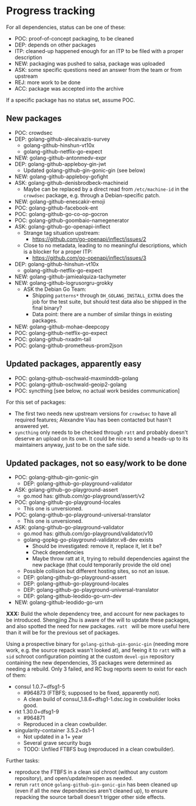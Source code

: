 # Progress tracking

For all dependencies, status can be one of these:
 - POC: proof-of-concept packaging, to be cleaned
 - DEP: depends on other packages
 - ITP: cleaned-up happened enough for an ITP to be filed with a proper description
 - NEW: packaging was pushed to salsa, package was uploaded
 - ASK: some specific questions need an answer from the team or from upstream
 - REJ: more work to be done
 - ACC: package was accepted into the archive

If a specific package has no status set, assume POC.


## New packages

 - POC: crowdsec
 - DEP: golang-github-alecaivazis-survey
    + golang-github-hinshun-vt10x
    + golang-github-netflix-go-expect
 - NEW: golang-github-antonmedv-expr
 - DEP: golang-github-appleboy-gin-jwt
    + Updated golang-github-gin-gonic-gin (see below)
 - NEW: golang-github-appleboy-gofight
 - ASK: golang-github-denisbrodbeck-machineid
    + Maybe can be replaced by a direct read from `/etc/machine-id` in
      the `crowdsec` package, e.g. through a Debian-specific patch.
 - NEW: golang-github-enescakir-emoji
 - POC: golang-github-facebook-ent
 - POC: golang-github-go-co-op-gocron
 - POC: golang-github-goombaio-namegenerator
 - ASK: golang-github-go-openapi-inflect
    + Strange tag situation upstream:
       - https://github.com/go-openapi/inflect/issues/2
    + Close to no metadata, leading to no meaningful descriptions,
      which is a blocker for a proper ITP:
       - https://github.com/go-openapi/inflect/issues/3
 - DEP: golang-github-hinshun-vt10x
    + golang-github-netflix-go-expect
 - NEW: golang-github-jamiealquiza-tachymeter
 - NEW: golang-github-logrusorgru-grokky
    + ASK the Debian Go Team:
       - Shipping `patterns*` through `DH_GOLANG_INSTALL_EXTRA` does
         the job for the test suite, but should test data also be
         shipped in the final binary?
       - Data point: there are a number of similar things in existing
         packages.
 - NEW: golang-github-mohae-deepcopy
 - POC: golang-github-netflix-go-expect
 - POC: golang-github-nxadm-tail
 - POC: golang-github-prometheus-prom2json


## Updated packages, apparently easy


 - POC: golang-github-oschwald-maxminddb-golang
 - POC: golang-github-oschwald-geoip2-golang
 - POC: syncthing [see below, no actual work besides communication]

For this set of packages:
 - The first two needs new upstream versions for `crowdsec` to have
   all required features; Alexandre Viau has been contacted but
   hasn't answered yet.
 - `syncthing` only needs to be checked through `ratt` and probably
   doesn't deserve an upload on its own. It could be nice to send a
   heads-up to its maintainers anyway, just to be on the safe side.


## Updated packages, not so easy/work to be done

 - POC: golang-github-gin-gonic-gin
    + DEP: golang-github-go-playground-validator
 - ASK: golang-github-go-playground-assert
    + go.mod has: github.com/go-playground/assert/v2
 - POC: golang-github-go-playground-locales
    + This one is unversioned.
 - POC: golang-github-go-playground-universal-translator
    + This one is unversioned.
 - ASK: golang-github-go-playground-validator
    + go.mod has: github.com/go-playground/validator/v10
    + golang-gopkg-go-playground-validator.v8-dev exists
       - Should be investigated: remove it, replace it, let it be?
       - Check dependencies
       - Maybe throw ratt at it, trying to rebuild dependencies
         against the new package (that could temporarily provide the
         old one)
    + Possible collision but different hosting sites, so not an issue.
    + DEP: golang-github-go-playground-assert
    + DEP: golang-github-go-playground-locales
    + DEP: golang-github-go-playground-universal-translator
    + DEP: golang-github-leodido-go-urn-dev
 - NEW: golang-github-leodido-go-urn

**XXX:** Build the whole dependency tree, and account for new packages
to be introduced. Shengjing Zhu is aware of the will to update these
packages, and also spotted the need for new packages. `ratt ` will be
more useful here than it will be for the previous set of packages.

Using a prospective binary for `golang-github-gin-gonic-gin` (needing
more work, e.g. the source repack wasn't looked at), and feeing it to
`ratt` with a `sid` schroot configuration pointing at the custom
`devel-gin` repository containing the new dependencies, 35 packages
were determined as needing a rebuild. Only 3 failed, and RC bug
reports seem to exist for each of them:

 - consul 1.0.7~dfsg1-5
    + #964873 (FTBFS; supposed to be fixed, apparently not).
    + A clean build of consul_1.8.6+dfsg1-1.dsc.log in cowbuilder
      looks good.
 - rkt 1.30.0+dfsg1-9
    + #964871
    + Reproduced in a clean cowbuilder.
 - singularity-container 3.5.2+ds1-1
    + Not updated in a 1+ year
    + Several grave security bugs
    + TODO: Unfiled FTBFS bug (reproduced in a clean cowbuilder).

Further tasks:

 - reproduce the FTBFS in a clean sid chroot (without any custom
   repository), and open/update/reopen as needed.
 - rerun `ratt` once `golang-github-gin-gonic-gin` has been cleaned up
   (even if all the new dependencies aren't cleaned up), to ensure
   repacking the source tarball doesn't trigger other side effects.
